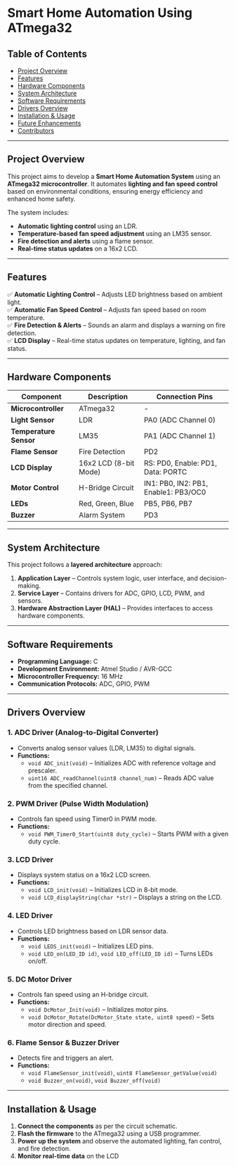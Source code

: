# Smart Home Automation Using ATmega32  

## Table of Contents  
- [Project Overview](#project-overview)  
- [Features](#features)  
- [Hardware Components](#hardware-components)  
- [System Architecture](#system-architecture)  
- [Software Requirements](#software-requirements)  
- [Drivers Overview](#drivers-overview)  
- [Installation & Usage](#installation--usage)  
- [Future Enhancements](#future-enhancements)  
- [Contributors](#contributors)  

---

## Project Overview  
This project aims to develop a **Smart Home Automation System** using an **ATmega32 microcontroller**. It automates **lighting and fan speed control** based on environmental conditions, ensuring energy efficiency and enhanced home safety.  

The system includes:  
- **Automatic lighting control** using an LDR.  
- **Temperature-based fan speed adjustment** using an LM35 sensor.  
- **Fire detection and alerts** using a flame sensor.  
- **Real-time status updates** on a 16x2 LCD.  

---

## Features  
✅ **Automatic Lighting Control** – Adjusts LED brightness based on ambient light.  
✅ **Automatic Fan Speed Control** – Adjusts fan speed based on room temperature.  
✅ **Fire Detection & Alerts** – Sounds an alarm and displays a warning on fire detection.  
✅ **LCD Display** – Real-time status updates on temperature, lighting, and fan status.  

---

## Hardware Components  
| Component       | Description | Connection Pins |
|---------------|------------|---------------|
| **Microcontroller** | ATmega32 | - |
| **Light Sensor** | LDR | PA0 (ADC Channel 0) |
| **Temperature Sensor** | LM35 | PA1 (ADC Channel 1) |
| **Flame Sensor** | Fire Detection | PD2 |
| **LCD Display** | 16x2 LCD (8-bit Mode) | RS: PD0, Enable: PD1, Data: PORTC |
| **Motor Control** | H-Bridge Circuit | IN1: PB0, IN2: PB1, Enable1: PB3/OC0 |
| **LEDs** | Red, Green, Blue | PB5, PB6, PB7 |
| **Buzzer** | Alarm System | PD3 |

---

## System Architecture  
This project follows a **layered architecture** approach:  
1. **Application Layer** – Controls system logic, user interface, and decision-making.  
2. **Service Layer** – Contains drivers for ADC, GPIO, LCD, PWM, and sensors.  
3. **Hardware Abstraction Layer (HAL)** – Provides interfaces to access hardware components.  

---

## Software Requirements  
- **Programming Language:** C  
- **Development Environment:** Atmel Studio / AVR-GCC  
- **Microcontroller Frequency:** 16 MHz  
- **Communication Protocols:** ADC, GPIO, PWM  

---

## Drivers Overview  

### 1. ADC Driver (Analog-to-Digital Converter)  
- Converts analog sensor values (LDR, LM35) to digital signals.  
- **Functions:**  
  - `void ADC_init(void)` – Initializes ADC with reference voltage and prescaler.  
  - `uint16 ADC_readChannel(uint8 channel_num)` – Reads ADC value from the specified channel.  

### 2. PWM Driver (Pulse Width Modulation)  
- Controls fan speed using Timer0 in PWM mode.  
- **Functions:**  
  - `void PWM_Timer0_Start(uint8 duty_cycle)` – Starts PWM with a given duty cycle.  

### 3. LCD Driver  
- Displays system status on a 16x2 LCD screen.  
- **Functions:**  
  - `void LCD_init(void)` – Initializes LCD in 8-bit mode.  
  - `void LCD_displayString(char *str)` – Displays a string on the LCD.  

### 4. LED Driver  
- Controls LED brightness based on LDR sensor data.  
- **Functions:**  
  - `void LEDS_init(void)` – Initializes LED pins.  
  - `void LED_on(LED_ID id)`, `void LED_off(LED_ID id)` – Turns LEDs on/off.  

### 5. DC Motor Driver  
- Controls fan speed using an H-bridge circuit.  
- **Functions:**  
  - `void DcMotor_Init(void)` – Initializes motor pins.  
  - `void DcMotor_Rotate(DcMotor_State state, uint8 speed)` – Sets motor direction and speed.  

### 6. Flame Sensor & Buzzer Driver  
- Detects fire and triggers an alert.  
- **Functions:**  
  - `void FlameSensor_init(void)`, `uint8 FlameSensor_getValue(void)`  
  - `void Buzzer_on(void)`, `void Buzzer_off(void)`  

---

## Installation & Usage  
1. **Connect the components** as per the circuit schematic.  
2. **Flash the firmware** to the ATmega32 using a USB programmer.  
3. **Power up the system** and observe the automated lighting, fan control, and fire detection.  
4. **Monitor real-time data** on the LCD
